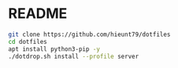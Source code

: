 # README

```bash
git clone https://github.com/hieunt79/dotfiles
cd dotfiles
apt install python3-pip -y
./dotdrop.sh install --profile server
```
